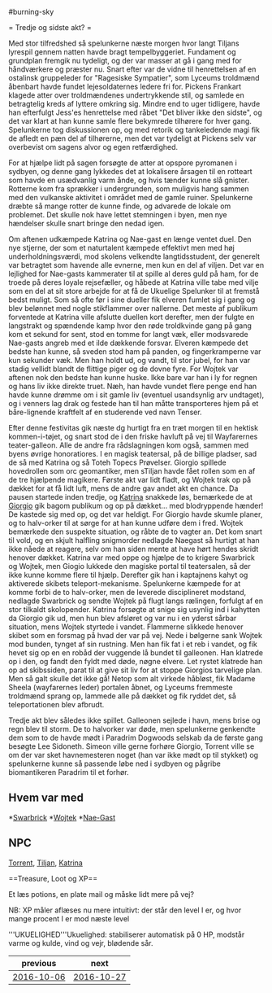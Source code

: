#burning-sky

= Tredje og sidste akt? =

Med stor tilfredshed så spelunkerne næste morgen hvor langt Tiljans lyrespil gennem natten havde bragt tempelbyggeriet. Fundament og grundplan fremgik nu tydeligt, og der var masser at gå i gang med for håndværkere og præster nu. Snart efter var de vidne til henrettelsen af en ostalinsk gruppeleder for "Ragesiske Sympatier", som Lyceums troldmænd åbenbart havde fundet lejesoldaternes ledere fri for. Pickens Frankart klagede atter over troldmændenes undertrykkende stil, og samlede en betragtelig kreds af lyttere omkring sig. Mindre end to uger tidligere, havde han efterfulgt Jess'es henrettelse med råbet "Det bliver ikke den sidste", og det var klart at han kunne samle flere bekymrede tilhørere for hver gang. Spelunkerne tog diskussionen op, og med retorik og tankeledende magi fik de afledt en pæn del af tilhørerne, men det var tydeligt at Pickens selv var overbevist om sagens alvor og egen retfærdighed.

For at hjælpe lidt på sagen forsøgte de atter at opspore pyromanen i sydbyen, og denne gang lykkedes det at lokalisere årsagen til en rotteart som havde en usædvanlig varm ånde, og hvis tænder kunne slå gnister. Rotterne kom fra sprækker i undergrunden, som muligvis hang sammen med den vulkanske aktivitet i området med de gamle ruiner. Spelunkerne dræbte så mange rotter de kunne finde, og advarede de lokale om problemet. Det skulle nok have lettet stemningen i byen, men nye hændelser skulle snart bringe den nedad igen.

Om aftenen udkæmpede Katrina og Nae-gast en længe ventet duel. Den nye stjerne, der som et naturtalent kæmpede effektivt men med høj underholdningsværdi, mod skolens velkendte langtidsstudent, der generelt var betragtet som havende alle evnerne, men kun en del af viljen. Det var en lejlighed for Nae-gasts kammerater til at spille al deres guld på ham, for de troede på deres loyale rejsefæller, og håbede at Katrina ville tabe med vilje som en del at sit store arbejde for at få de Ukuelige Spelunker til at fremstå bedst muligt. Som så ofte før i sine dueller fik elveren fumlet sig i gang og blev belønnet med nogle stikflammer over nallerne. Det meste af publikum forventede at Katrina ville afslutte duellen kort derefter, men der fulgte en langstrakt og spændende kamp hvor den røde troldkvinde gang på gang kom et sekund for sent, stod en tomme for langt væk, eller modsvarede Nae-gasts angreb med et ilde dækkende forsvar. Elveren kæmpede det bedste han kunne, så sveden stod ham på panden, og fingerkramperne var kun sekunder væk. Men han holdt ud, og vandt, til stor jubel, for han var stadig vellidt blandt de flittige piger og de dovne fyre. For Wojtek var aftenen nok den bedste han kunne huske. Ikke bare var han i ly for regnen og hans liv ikke direkte truet. Næh, han havde vundet flere penge end han havde kunne drømme om i sit gamle liv (eventuel usandsynlig arv undtaget), og i venners lag drak og festede han til han måtte transporteres hjem på et båre-lignende kraftfelt af en studerende ved navn Tenser.

Efter denne festivitas gik næste dg hurtigt fra en træt morgen til en hektisk kommen-i-tøjet, og snart stod de i den friske havluft på vej til Wayfarernes teater-galleon. Alle de andre fra rådslagningen kom også, sammen med byens øvrige honoratiores. I en magisk teatersal, på de billige pladser, sad de så med Katrina og så Toteh Topecs Prøvelser. Giorgio spillede hovedrollen som orc geomantiker, men sTiljan havde fået rollen som en af de tre hjælpende magikere. Første akt var lidt fladt, og Wojtek trak op på dækket for at få lidt luft, mens de andre gav andet akt en chance. Da pausen startede inden tredje, og [Katrina](./Katrina.md) snakkede løs, bemærkede de at [Giorgio](./Giorgio.md) gik bagom publikum og op på dækket... med blodryppende hænder! De kastede sig med op, og det var heldigt. For Giorgio havde skumle planer, og to halv-orker til at sørge for at han kunne udføre dem i fred. Wojtek bemærkede den suspekte situation, og råbte de to vagter an. Det kom snart til vold, og en skjult halfling snigmorder nedlagde Naegast så hurtigt at han ikke nåede at reagere, selv om han siden mente at have hørt hendes skridt henover dækket. Katrina var med oppe og hjælpe de to krigere Swarbrick og Wojtek, men Giogio lukkede den magiske portal til teatersalen, så der ikke kunne komme flere til hjælp. Derefter gik han i kaptajnens kahyt og aktiverede skibets teleport-mekanisme. Spelunkerne kæmpede for at komme forbi de to halv-orker, men de leverede disciplineret modstand, nedlagde Swarbrick og sendte Wojtek på flugt langs rælingen, forfulgt af en stor tilkaldt skolopender. Katrina forsøgte at snige sig usynlig ind i kahytten da Giorgio gik ud, men hun blev afsløret og var nu i en yderst sårbar situation, mens Wojtek styrtede i vandet. Flammerne slikkede henover skibet som en forsmag på hvad der var på vej. Nede i bølgerne sank Wojtek mod bunden, tynget af sin rustning. Men han fik fat i et reb i vandet, og fik hevet sig op en en robåd der vuggende lå bundet til galleonen. Han klatrede op i den, og fandt den fyldt med døde, nøgne elvere. Let rystet klatrede han op ad skibssiden, parat til at give sit liv for at stoppe Giorgios tarvelige plan. Men så galt skulle det ikke gå! Netop som alt virkede håbløst, fik Madame Sheela (wayfarernes leder) portalen åbnet, og Lyceums fremmeste troldmænd sprang op, lammede alle på dækket og fik ryddet det, så teleportationen blev afbrudt.

Tredje akt blev således ikke spillet. Galleonen sejlede i havn, mens brise og regn blev til storm. De to halvorker var døde, men spelunkerne genkendte dem som to de havde mødt i Paradrim Dogwoods selskab da de første gang besøgte Lee Sidoneth. Simeon ville gerne forhøre Giorgio, Torrent ville se om der var sket havnemesteren noget (han var ikke mødt op til stykket) og spelunkerne kunne så passende løbe ned i sydbyen og pågribe biomantikeren Paradrim til et forhør.

## Hvem var med

*[Swarbrick](./Swarbrick%20Everwood.md)
*[Wojtek](./Wojtek.md)
*[Nae-Gast](./Nae-Gast%20Oldknist.md)


## NPC
[Torrent](./Torrent.md), [Tiljan](./Tiljan.md), [Katrina](./Katrina.md)

==Treasure, Loot og XP==




Et læs potions, en plate mail og måske lidt mere på vej?


NB: XP måler aflæses nu mere intuitivt: der står den level I er, og hvor mange procent I er mod næste level



'''UKUELIGHED'''Ukuelighed: stabiliserer automatisk på 0 HP, modstår varme og kulde, vind og vejr, blødende sår.

| previous | next |
| --- | --- |
| [2016-10-06](./2016-10-06.md) | [2016-10-27](./2016-10-27.md) |
